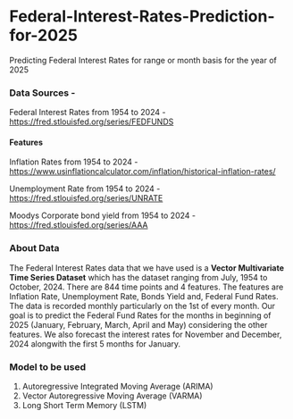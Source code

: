 # Federal-Interest-Rates-Prediction-for-2025
Predicting Federal Interest Rates for range or month basis for the year of 2025

### Data Sources -

Federal Interest Rates from 1954 to 2024 - https://fred.stlouisfed.org/series/FEDFUNDS

#### Features
Inflation Rates from 1954 to 2024 - https://www.usinflationcalculator.com/inflation/historical-inflation-rates/

Unemployment Rate from 1954 to 2024 - https://fred.stlouisfed.org/series/UNRATE

Moodys Corporate bond yield from 1954 to 2024 - https://fred.stlouisfed.org/series/AAA

### About Data

The Federal Interest Rates data that we have used is a **Vector Multivariate Time Series Dataset** which has the dataset ranging from July, 1954 to October, 2024. There are 844 time points and 4 features. The features are Inflation Rate, Unemployment Rate, Bonds Yield and, Federal Fund Rates. The data is recorded monthly particularly on the 1st of every month. Our goal is to predict the Federal Fund Rates for the months in beginning of 2025 (January, February, March, April and May) considering the other features. We also forecast the interest rates for November and December, 2024 alongwith the first 5 months for January.

### Model to be used
1. Autoregressive Integrated Moving Average (ARIMA)
2. Vector Autoregressive Moving Average (VARMA)
3. Long Short Term Memory (LSTM)
